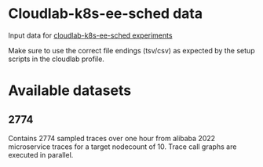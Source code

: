 # Cloudlab-k8s-ee-sched data

Input data for [cloudlab-k8s-ee-sched experiments](https://github.com/H3rby7/cloudlab-k8s-ee-sched)

Make sure to use the correct file endings (tsv/csv) as expected by the setup scripts in the cloudlab profile.

# Available datasets

## 2774

Contains 2774 sampled traces over one hour from alibaba 2022 microservice traces for a target nodecount of 10.
Trace call graphs are executed in parallel.
